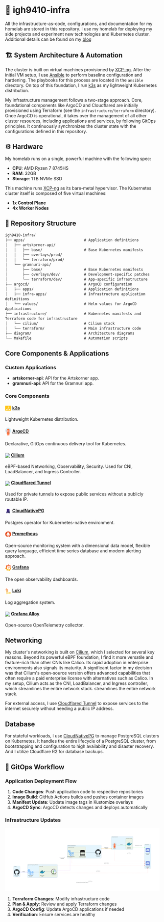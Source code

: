# 🔬 igh9410-infra

All the infrastructure-as-code, configurations, and documentation for my homelab are stored in this repository.
I use my homelab for deploying my side projects and experiment new technologies and Kubernetes cluster.
Additional details can be found on my [blog](https://geonhyukim.com)

## 🏗️ System Architecture & Automation

The cluster is built on virtual machines provisioned by [XCP-ng](https://xcp-ng.org/). After the initial VM setup, I use [Ansible](https://www.ansible.com/) to perform baseline configuration and hardening. The playbooks for this process are located in the `ansible` directory. On top of this foundation, I run [k3s](https://k3s.io/) as my lightweight Kubernetes distribution.

My infrastructure management follows a two-stage approach. Core, foundational components like ArgoCD and Cloudflared are initially provisioned using Terraform (see the `infrastructure/terraform` directory). Once ArgoCD is operational, it takes over the management of all other cluster resources, including applications and services, by following GitOps principles. It continuously synchronizes the cluster state with the configurations defined in this repository.

## ⚙️ Hardware

My homelab runs on a single, powerful machine with the following spec:

- **CPU**: AMD Ryzen 7 8745HS
- **RAM**: 32GB
- **Storage**: 1TB NVMe SSD

This machine runs [XCP-ng](https://xcp-ng.org/) as its bare-metal hypervisor. The Kubernetes cluster itself is composed of five virtual machines:

- **1x Control Plane**
- **4x Worker Nodes**

## 📁 Repository Structure

```
igh9410-infra/
├── apps/                           # Application definitions
│   ├── artskorner-api/
│   │   ├── base/                   # Base Kubernetes manifests
│   │   ├── overlays/prod/
│   │   └── terraform/prod/
│   └── gramnuri-api/
│       ├── base/                   # Base Kubernetes manifests
│       ├── overlays/dev/           # Development-specific patches
│       └── terraform/dev/          # App-specific infrastructure
├── argocd/                         # ArgoCD configuration
│   ├── apps/                       # Application definitions
│   ├── infra-apps/                 # Infrastructure application definitions
│   └── values/                     # Helm values for ArgoCD Applications
├── infrastructure/                 # Kubernetes manifests and Terraform code for infrastructure
│   └── cilium/                     # Cilium stack
│   └── terraform/                  # Main infrastructure code
├── diagram/                        # Architecture diagrams
└── Makefile                        # Automation scripts
```

## Core Components & Applications

### Custom Applications

- **artskorner-api**: API for the Artskorner app.
- **gramnuri-api**: API for the Gramnuri app.

### Core Components

#### <img src="https://raw.githubusercontent.com/cncf/artwork/master/projects/k3s/icon/color/k3s-icon-color.svg" width="20" valign="middle"> [k3s](https://k3s.io/)

Lightweight Kubernetes distribution.

#### <img src="https://raw.githubusercontent.com/cncf/artwork/main/projects/argo/icon/color/argo-icon-color.svg" width="20" valign="middle"> [ArgoCD](https://argo-cd.readthedocs.io/)

Declarative, GitOps continuous delivery tool for Kubernetes.

#### <img src="https://github.com/cncf/artwork/blob/main/projects/cilium/icon/color/cilium_icon-color.png?raw=true" width="20" valign="middle"> [Cilium](https://cilium.io/)

eBPF-based Networking, Observability, Security. Used for CNI, LoadBalancer, and Ingress Controller.

#### <img src="https://cdn.brandfetch.io/idJ3Cg8ymG/theme/dark/logo.svg?c=1bxid64Mup7aczewSAYMX&t=1667589504295" width="20" valign="middle"> [Cloudflared Tunnel](https://www.cloudflare.com/products/tunnel/)

Used for private tunnels to expose public services without a publicly routable IP.

#### <img src="https://github.com/cncf/artwork/blob/main/projects/cloudnativepg/icon/color/cloudnativepg-icon-color.png?raw=true" width="20" valign="middle"> [CloudNativePG](https://cloudnative-pg.io/)

Postgres operator for Kubernetes-native environment.

#### <img src="https://raw.githubusercontent.com/cncf/artwork/main/projects/prometheus/icon/color/prometheus-icon-color.svg" width="20" valign="middle"> [Prometheus](https://prometheus.io/)

Open-source monitoring system with a dimensional data model, flexible query language, efficient time series database and modern alerting approach.

#### <img src="https://raw.githubusercontent.com/grafana/grafana/main/public/img/grafana_icon.svg" width="20" valign="middle"> [Grafana](https://grafana.com/)

The open observability dashboards.

#### <img src="https://raw.githubusercontent.com/grafana/loki/main/docs/sources/logo.png" width="20" valign="middle"> [Loki](https://grafana.com/oss/loki/)

Log aggregation system.

#### <img src="https://grafana.com/media/oss/alloy/alloy-logo.svg" width="20" valign="middle"> [Grafana Alloy](https://grafana.com/oss/alloy/)

Open-source OpenTelemetry collector.

## Networking

My cluster's networking is built on [Cilium](https://cilium.io/), which I selected for several key reasons. Beyond its powerful eBPF foundation, I find it more versatile and feature-rich than other CNIs like Calico. Its rapid adoption in enterprise environments also signals its maturity. A significant factor in my decision was that Cilium's open-source version offers advanced capabilities that often require a paid enterprise license with alternatives such as Calico. In my setup, Cilium acts as the CNI, LoadBalancer, and Ingress controller, which streamlines the entire network stack. streamlines the entire network stack.

For external access, I use [Cloudflared Tunnel](https://www.cloudflare.com/products/tunnel/) to expose services to the internet securely without needing a public IP address.

## Database

For stateful workloads, I use [CloudNativePG](https://cloudnative-pg.io/) to manage PostgreSQL clusters on Kubernetes. It handles the entire lifecycle of a PostgreSQL cluster, from bootstrapping and configuration to high availability and disaster recovery. And I utilize Cloudflare R2 for database backups.

## 🔄 GitOps Workflow

### Application Deployment Flow

1. **Code Changes**: Push application code to respective repositories
2. **Image Build**: GitHub Actions builds and pushes container images
3. **Manifest Update**: Update image tags in Kustomize overlays
4. **ArgoCD Sync**: ArgoCD detects changes and deploys automatically

### Infrastructure Updates

![GitOps Flow](diagram/github-actions-gitops/github-actions-gitops-pipeline.png)

1. **Terraform Changes**: Modify infrastructure code
2. **Plan & Apply**: Review and apply Terraform changes
3. **ArgoCD Config**: Update ArgoCD applications if needed
4. **Verification**: Ensure services are healthy
